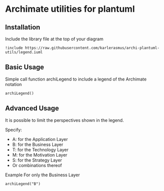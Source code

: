 # Archimate utilities for plantuml

## Installation

Include the library file at the top of your diagram

```
!include https://raw.githubusercontent.com/karlerasmus/archi-plantuml-utils/legend.iuml
```

## Basic Usage

Simple call function archiLegend to include a legend of the Archimate notation

```
archiLegend()
```

## Advanced Usage

It is possible to limit the perspectives shown in the legend.

Specify:
+ A: for the Application Layer
+ B: for the Business Layer
+ T: for the Technology Layer
+ M: for the Motivation Layer
+ S: for the Strategy Layer
+ Or combinations thereof

Example
For only the Business Layer

```
archiLegend("B")
```

